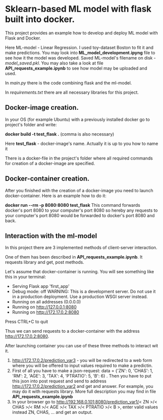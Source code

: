 # Sklearn-based ML model with flask built into docker.

This project provides an example how to develop and
deploy ML model with Flask and Docker.

Here ML-model - Linear Regression. I used toy-dataset Boston to
fit it and make predictions. You may look into
**ML_model_development.ipyng** file to see how it the model was developed.
Saved ML-model's filename on disk - *model_saved.pkl*. 
You may also take a look at file **API_requests_example.ipynb**
to see how model may be uploaded and used. 

In *main.py* there is the code combining flask and the ml-model.

In *requirements.txt* there are all necessary libraries for this project.

## Docker-image creation.

In your OS (for example Ubuntu) with a previously installed docker go to project's folder 
and write:

**docker build -t test_flask .**   (comma is also necessary)

Here **test_flask** - docker-image's name. Actually it is up to you how to name it

There is a docker-file in the project's folder where all required commands for 
creation of a docker-image are specified.

## Docker-container creation.

After you finished with the creation of a docker-image you need to
launch docker-container. Here is an example how to do it:

**docker run  --rm -p 8080:8080 test_flask**
This command forwards docker's port 8080 to your computer's port 8080 so hereby
any requests to your computer's port 8080 would be forwarded to docker's port 8080 and back.


## Interaction with the ml-model

In this project there are 3 implemented methods of client-server interaction.

One of them has been described in **API_requests_example.ipynb**. It requests library 
and get, post methods.

Let's assume that docker-container is running. You will see something like this in your terminal:

 * Serving Flask app 'first_app'
 * Debug mode: off
WARNING: This is a development server. Do not use it in a production deployment. 
Use a production WSGI server instead.
 * Running on all addresses (0.0.0.0)
 * Running on http://127.0.0.1:8080
 * Running on http://172.17.0.2:8080

Press CTRL+C to quit

Thus we can send requests to a docker-container with the address http://172.17.0.2:8080.

After launching container you can use of these three methods to interact wit it.

1) http://172.17.0.2/prediction_var3 - you will be redirected to a
web form where you will be offered to input values required to make a predictin.
2) First of all you have to make a json-request: 
data = {'ZN': 0, 'CHAS': 1, 'RM': 2, 'AGE': 3, 'TAX': 4, 'PTRATIO': 5, 'B': 6} . 
Then you have to put this json into post request and send 
to address http://172.17.0.2/prediction_var2 and get and answer.
For example, you may do it with requests library. More full description 
you may find in file **API_requests_example.ipynb**
3) In your browser go to 
http://192.168.0.101:8080/prediction_var1/< ZN >/< CHAS >/< RM >/< AGE >/< TAX >/< PTRATIO >/< B >, 
enter valid values instead ZN, CHAS, ... and get an output.



